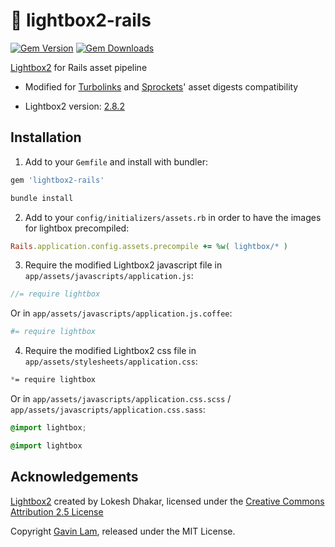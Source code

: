 # :stars: lightbox2-rails

[![Gem Version](http://img.shields.io/gem/v/lightbox2-rails.svg)](https://rubygems.org/gems/lightbox2-rails)
[![Gem Downloads](https://img.shields.io/gem/dt/lightbox2-rails.svg)](https://rubygems.org/gems/lightbox2-rails)

[Lightbox2](http://lokeshdhakar.com/projects/lightbox2) for Rails asset pipeline

- Modified for [Turbolinks](https://github.com/rails/turbolinks) and [Sprockets](https://github.com/sstephenson/sprockets)' asset digests compatibility

- Lightbox2 version: [2.8.2](https://github.com/lokesh/lightbox2/releases/tag/v2.8.2)

## Installation

1. Add to your `Gemfile` and install with bundler:

  ```ruby
  gem 'lightbox2-rails'
  ```
  
  ```bash
  bundle install
  ```

2. Add to your `config/initializers/assets.rb` in order to have the images for lightbox precompiled:

  ```ruby
  Rails.application.config.assets.precompile += %w( lightbox/* )
  ```

3. Require the modified Lightbox2 javascript file in `app/assets/javascripts/application.js`:

  ```js
  //= require lightbox
  ```
  
  Or in `app/assets/javascripts/application.js.coffee`:
  
  ```coffeescript
  #= require lightbox
  ```

4. Require the modified Lightbox2 css file in `app/assets/stylesheets/application.css`:
  
  ```css
  *= require lightbox
  ```
  Or in `app/assets/javascripts/application.css.scss` / `app/assets/javascripts/application.css.sass`:
  
  ```scss
  @import lightbox;
  ```
  
  ```sass
  @import lightbox
  ```

## Acknowledgements

[Lightbox2](http://lokeshdhakar.com/projects/lightbox2) created by Lokesh Dhakar, licensed under the [Creative Commons Attribution 2.5 License](http://creativecommons.org/licenses/by/2.5/)

Copyright [Gavin Lam](https://www.gavin.hk), released under the MIT License.
